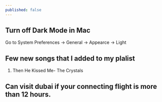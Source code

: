 ```yaml
---
published: false
---
```


## Turn off Dark Mode in Mac

Go to System Preferences -> General -> Appearce -> Light

## Few new songs that I added to my plalist


1. Then He Kissed Me- The Crystals

## Can visit dubai if your connecting flight is more than 12 hours. 

